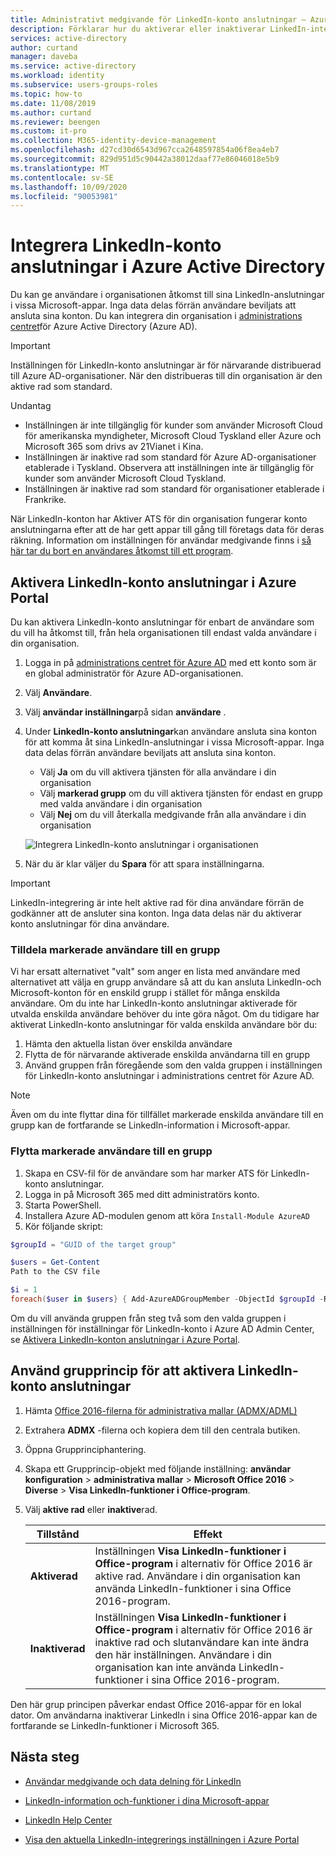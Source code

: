 ```yaml
---
title: Administrativt medgivande för LinkedIn-konto anslutningar – Azure AD | Microsoft Docs
description: Förklarar hur du aktiverar eller inaktiverar LinkedIn-integrerings konto anslutningar i Microsoft-appar i Azure Active Directory
services: active-directory
author: curtand
manager: daveba
ms.service: active-directory
ms.workload: identity
ms.subservice: users-groups-roles
ms.topic: how-to
ms.date: 11/08/2019
ms.author: curtand
ms.reviewer: beengen
ms.custom: it-pro
ms.collection: M365-identity-device-management
ms.openlocfilehash: d27cd30d6543d967cca2648597854a06f8ea4eb7
ms.sourcegitcommit: 829d951d5c90442a38012daaf77e86046018e5b9
ms.translationtype: MT
ms.contentlocale: sv-SE
ms.lasthandoff: 10/09/2020
ms.locfileid: "90053981"
---
```

# <a name="integrate-linkedin-account-connections-in-azure-active-directory"></a>Integrera LinkedIn-konto anslutningar i Azure Active Directory

Du kan ge användare i organisationen åtkomst till sina LinkedIn-anslutningar i vissa Microsoft-appar. Inga data delas förrän användare beviljats att ansluta sina konton. Du kan integrera din organisation i [administrations centret](https://aad.portal.azure.com)för Azure Active Directory (Azure AD).

> [!IMPORTANT]
> Inställningen för LinkedIn-konto anslutningar är för närvarande distribuerad till Azure AD-organisationer. När den distribueras till din organisation är den aktive rad som standard.
>
> Undantag
>
> * Inställningen är inte tillgänglig för kunder som använder Microsoft Cloud för amerikanska myndigheter, Microsoft Cloud Tyskland eller Azure och Microsoft 365 som drivs av 21Vianet i Kina.
> * Inställningen är inaktive rad som standard för Azure AD-organisationer etablerade i Tyskland. Observera att inställningen inte är tillgänglig för kunder som använder Microsoft Cloud Tyskland.
> * Inställningen är inaktive rad som standard för organisationer etablerade i Frankrike.
>
> När LinkedIn-konton har Aktiver ATS för din organisation fungerar konto anslutningarna efter att de har gett appar till gång till företags data för deras räkning. Information om inställningen för användar medgivande finns i [så här tar du bort en användares åtkomst till ett program](../manage-apps/methods-for-removing-user-access.md).

## <a name="enable-linkedin-account-connections-in-the-azure-portal"></a>Aktivera LinkedIn-konto anslutningar i Azure Portal

Du kan aktivera LinkedIn-konto anslutningar för enbart de användare som du vill ha åtkomst till, från hela organisationen till endast valda användare i din organisation.

1. Logga in på [administrations centret för Azure AD](https://aad.portal.azure.com/) med ett konto som är en global administratör för Azure AD-organisationen.
1. Välj **Användare**.
1. Välj **användar inställningar**på sidan **användare** .
1. Under **LinkedIn-konto anslutningar**kan användare ansluta sina konton för att komma åt sina LinkedIn-anslutningar i vissa Microsoft-appar. Inga data delas förrän användare beviljats att ansluta sina konton.

    * Välj **Ja** om du vill aktivera tjänsten för alla användare i din organisation
    * Välj **markerad grupp** om du vill aktivera tjänsten för endast en grupp med valda användare i din organisation
    * Välj **Nej** om du vill återkalla medgivande från alla användare i din organisation

    ![Integrera LinkedIn-konto anslutningar i organisationen](./media/linkedin-integration/linkedin-integration.png)

1. När du är klar väljer du **Spara** för att spara inställningarna.

> [!Important]
> LinkedIn-integrering är inte helt aktive rad för dina användare förrän de godkänner att de ansluter sina konton. Inga data delas när du aktiverar konto anslutningar för dina användare.

### <a name="assign-selected-users-with-a-group"></a>Tilldela markerade användare till en grupp

Vi har ersatt alternativet "valt" som anger en lista med användare med alternativet att välja en grupp användare så att du kan ansluta LinkedIn-och Microsoft-konton för en enskild grupp i stället för många enskilda användare. Om du inte har LinkedIn-konto anslutningar aktiverade för utvalda enskilda användare behöver du inte göra något. Om du tidigare har aktiverat LinkedIn-konto anslutningar för valda enskilda användare bör du:

1. Hämta den aktuella listan över enskilda användare
1. Flytta de för närvarande aktiverade enskilda användarna till en grupp
1. Använd gruppen från föregående som den valda gruppen i inställningen för LinkedIn-konto anslutningar i administrations centret för Azure AD.

> [!NOTE]
> Även om du inte flyttar dina för tillfället markerade enskilda användare till en grupp kan de fortfarande se LinkedIn-information i Microsoft-appar.

### <a name="move-currently-selected-users-to-a-group"></a>Flytta markerade användare till en grupp

1. Skapa en CSV-fil för de användare som har marker ATS för LinkedIn-konto anslutningar.
1. Logga in på Microsoft 365 med ditt administratörs konto.
1. Starta PowerShell.
1. Installera Azure AD-modulen genom att köra `Install-Module AzureAD`
1. Kör följande skript:

  ``` PowerShell
  $groupId = "GUID of the target group"
  
  $users = Get-Content 
  Path to the CSV file
  
  $i = 1
  foreach($user in $users} { Add-AzureADGroupMember -ObjectId $groupId -RefObjectId $user ; Write-Host $i Added $user ; $i++ ; Start-Sleep -Milliseconds 10 }
  ```

Om du vill använda gruppen från steg två som den valda gruppen i inställningen för inställningar för LinkedIn-konto i Azure AD Admin Center, se [Aktivera LinkedIn-konton anslutningar i Azure Portal](#enable-linkedin-account-connections-in-the-azure-portal).

## <a name="use-group-policy-to-enable-linkedin-account-connections"></a>Använd grupprincip för att aktivera LinkedIn-konto anslutningar

1. Hämta [Office 2016-filerna för administrativa mallar (ADMX/ADML)](https://www.microsoft.com/download/details.aspx?id=49030)
1. Extrahera **ADMX** -filerna och kopiera dem till den centrala butiken.
1. Öppna Grupprinciphantering.
1. Skapa ett Grupprincip-objekt med följande inställning: **användar konfiguration**  >  **administrativa mallar**  >  **Microsoft Office 2016**  >  **Diverse**  >  **Visa LinkedIn-funktioner i Office-program**.
1. Välj **aktive rad** eller **inaktive**rad.
  
   Tillstånd | Effekt
   ------ | ------
   **Aktiverad** | Inställningen **Visa LinkedIn-funktioner i Office-program** i alternativ för Office 2016 är aktive rad. Användare i din organisation kan använda LinkedIn-funktioner i sina Office 2016-program.
   **Inaktiverad** | Inställningen **Visa LinkedIn-funktioner i Office-program** i alternativ för Office 2016 är inaktive rad och slutanvändare kan inte ändra den här inställningen. Användare i din organisation kan inte använda LinkedIn-funktioner i sina Office 2016-program.

Den här grup principen påverkar endast Office 2016-appar för en lokal dator. Om användarna inaktiverar LinkedIn i sina Office 2016-appar kan de fortfarande se LinkedIn-funktioner i Microsoft 365.

## <a name="next-steps"></a>Nästa steg

* [Användar medgivande och data delning för LinkedIn](linkedin-user-consent.md)

* [LinkedIn-information och-funktioner i dina Microsoft-appar](https://go.microsoft.com/fwlink/?linkid=850740)

* [LinkedIn Help Center](https://www.linkedin.com/help/linkedin)

* [Visa den aktuella LinkedIn-integrerings inställningen i Azure Portal](https://aad.portal.azure.com/#blade/Microsoft_AAD_IAM/UserManagementMenuBlade/UserSettings)